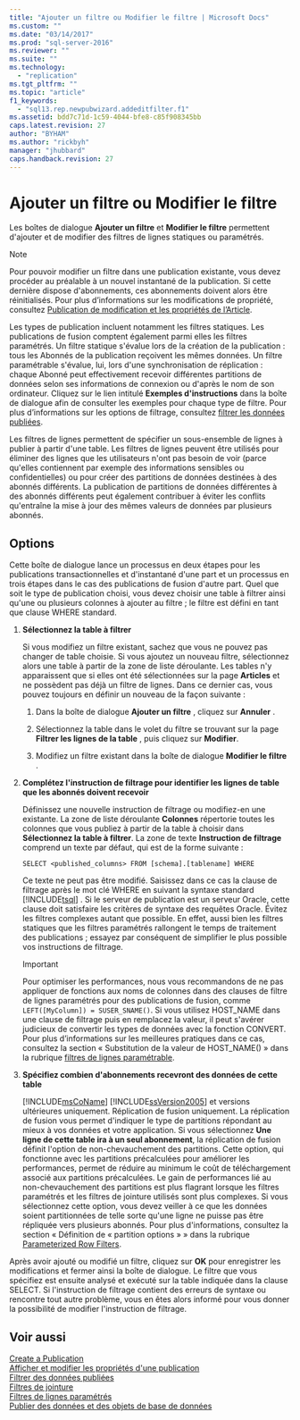 ```yaml
---
title: "Ajouter un filtre ou Modifier le filtre | Microsoft Docs"
ms.custom: ""
ms.date: "03/14/2017"
ms.prod: "sql-server-2016"
ms.reviewer: ""
ms.suite: ""
ms.technology: 
  - "replication"
ms.tgt_pltfrm: ""
ms.topic: "article"
f1_keywords: 
  - "sql13.rep.newpubwizard.addeditfilter.f1"
ms.assetid: bdd7c71d-1c59-4044-bfe8-c85f908345bb
caps.latest.revision: 27
author: "BYHAM"
ms.author: "rickbyh"
manager: "jhubbard"
caps.handback.revision: 27
---
```

# Ajouter un filtre ou Modifier le filtre
  Les boîtes de dialogue **Ajouter un filtre** et **Modifier le filtre** permettent d'ajouter et de modifier des filtres de lignes statiques ou paramétrés.  
  
> [!NOTE]  
>  Pour pouvoir modifier un filtre dans une publication existante, vous devez procéder au préalable à un nouvel instantané de la publication. Si cette dernière dispose d'abonnements, ces abonnements doivent alors être réinitialisés. Pour plus d’informations sur les modifications de propriété, consultez [Publication de modification et les propriétés de l’Article](../../relational-databases/replication/publish/change-publication-and-article-properties.md).  
  
 Les types de publication incluent notamment les filtres statiques. Les publications de fusion comptent également parmi elles les filtres paramétrés. Un filtre statique s'évalue lors de la création de la publication : tous les Abonnés de la publication reçoivent les mêmes données. Un filtre paramétrable s'évalue, lui, lors d'une synchronisation de réplication : chaque Abonné peut effectivement recevoir différentes partitions de données selon ses informations de connexion ou d'après le nom de son ordinateur. Cliquez sur le lien intitulé **Exemples d'instructions** dans la boîte de dialogue afin de consulter les exemples pour chaque type de filtre. Pour plus d’informations sur les options de filtrage, consultez [filtrer les données publiées](../../relational-databases/replication/publish/filter-published-data.md).  
  
 Les filtres de lignes permettent de spécifier un sous-ensemble de lignes à publier à partir d'une table. Les filtres de lignes peuvent être utilisés pour éliminer des lignes que les utilisateurs n'ont pas besoin de voir (parce qu'elles contiennent par exemple des informations sensibles ou confidentielles) ou pour créer des partitions de données destinées à des abonnés différents. La publication de partitions de données différentes à des abonnés différents peut également contribuer à éviter les conflits qu'entraîne la mise à jour des mêmes valeurs de données par plusieurs abonnés.  
  
## Options  
 Cette boîte de dialogue lance un processus en deux étapes pour les publications transactionnelles et d'instantané d'une part et un processus en trois étapes dans le cas des publications de fusion d'autre part. Quel que soit le type de publication choisi, vous devez choisir une table à filtrer ainsi qu'une ou plusieurs colonnes à ajouter au filtre ; le filtre est défini en tant que clause WHERE standard.  
  
1.  **Sélectionnez la table à filtrer**  
  
     Si vous modifiez un filtre existant, sachez que vous ne pouvez pas changer de table choisie. Si vous ajoutez un nouveau filtre, sélectionnez alors une table à partir de la zone de liste déroulante. Les tables n'y apparaissent que si elles ont été sélectionnées sur la page **Articles** et ne possèdent pas déjà un filtre de lignes. Dans ce dernier cas, vous pouvez toujours en définir un nouveau de la façon suivante :  
  
    1.  Dans la boîte de dialogue **Ajouter un filtre** , cliquez sur **Annuler** .  
  
    2.  Sélectionnez la table dans le volet du filtre se trouvant sur la page **Filtrer les lignes de la table** , puis cliquez sur **Modifier**.  
  
    3.  Modifiez un filtre existant dans la boîte de dialogue **Modifier le filtre** .  
  
2.  **Complétez l'instruction de filtrage pour identifier les lignes de table que les abonnés doivent recevoir**  
  
     Définissez une nouvelle instruction de filtrage ou modifiez-en une existante. La zone de liste déroulante **Colonnes** répertorie toutes les colonnes que vous publiez à partir de la table à choisir dans **Sélectionnez la table à filtrer**. La zone de texte **Instruction de filtrage** comprend un texte par défaut, qui est de la forme suivante :  
  
     `SELECT <published_columns> FROM [schema].[tablename] WHERE`  
  
     Ce texte ne peut pas être modifié. Saisissez dans ce cas la clause de filtrage après le mot clé WHERE en suivant la syntaxe standard [!INCLUDE[tsql](../../includes/tsql-md.md)] . Si le serveur de publication est un serveur Oracle, cette clause doit satisfaire les critères de syntaxe des requêtes Oracle. Évitez les filtres complexes autant que possible. En effet, aussi bien les filtres statiques que les filtres paramétrés rallongent le temps de traitement des publications ; essayez par conséquent de simplifier le plus possible vos instructions de filtrage.  
  
    > [!IMPORTANT]  
    >  Pour optimiser les performances, nous vous recommandons de ne pas appliquer de fonctions aux noms de colonnes dans des clauses de filtre de lignes paramétrés pour des publications de fusion, comme `LEFT([MyColumn]) = SUSER_SNAME()`. Si vous utilisez HOST_NAME dans une clause de filtrage puis en remplacez la valeur, il peut s'avérer judicieux de convertir les types de données avec la fonction CONVERT. Pour plus d’informations sur les meilleures pratiques dans ce cas, consultez la section « Substitution de la valeur de HOST_NAME() » dans la rubrique [filtres de lignes paramétrable](../../relational-databases/replication/merge/parameterized-row-filters.md).  
  
3.  **Spécifiez combien d'abonnements recevront des données de cette table**  
  
     [!INCLUDE[msCoName](../../includes/msconame-md.md)] [!INCLUDE[ssVersion2005](../../includes/ssversion2005-md.md)] et versions ultérieures uniquement. Réplication de fusion uniquement. La réplication de fusion vous permet d'indiquer le type de partitions répondant au mieux à vos données et votre application. Si vous sélectionnez **Une ligne de cette table ira à un seul abonnement**, la réplication de fusion définit l'option de non-chevauchement des partitions. Cette option, qui fonctionne avec les partitions précalculées pour améliorer les performances, permet de réduire au minimum le coût de téléchargement associé aux partitions précalculées. Le gain de performances lié au non-chevauchement des partitions est plus flagrant lorsque les filtres paramétrés et les filtres de jointure utilisés sont plus complexes. Si vous sélectionnez cette option, vous devez veiller à ce que les données soient partitionnées de telle sorte qu'une ligne ne puisse pas être répliquée vers plusieurs abonnés. Pour plus d'informations, consultez la section « Définition de « partition options » » dans la rubrique [Parameterized Row Filters](../../relational-databases/replication/merge/parameterized-row-filters.md).  
  
 Après avoir ajouté ou modifié un filtre, cliquez sur **OK** pour enregistrer les modifications et fermer ainsi la boîte de dialogue. Le filtre que vous spécifiez est ensuite analysé et exécuté sur la table indiquée dans la clause SELECT. Si l'instruction de filtrage contient des erreurs de syntaxe ou rencontre tout autre problème, vous en êtes alors informé pour vous donner la possibilité de modifier l'instruction de filtrage.  
  
## Voir aussi  
 [Create a Publication](../../relational-databases/replication/publish/create-a-publication.md)   
 [Afficher et modifier les propriétés d'une publication](../../relational-databases/replication/publish/view-and-modify-publication-properties.md)   
 [Filtrer des données publiées](../../relational-databases/replication/publish/filter-published-data.md)   
 [Filtres de jointure](../../relational-databases/replication/merge/join-filters.md)   
 [Filtres de lignes paramétrés](../../relational-databases/replication/merge/parameterized-row-filters.md)   
 [Publier des données et des objets de base de données](../../relational-databases/replication/publish/publish-data-and-database-objects.md)  
  
  